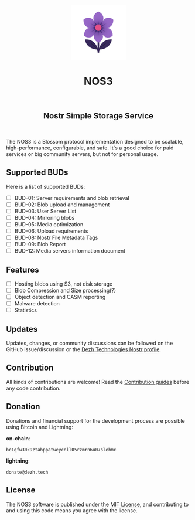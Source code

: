 <p align="center"> 
    <img alt="nos3" src="./.assets/images/nos3.svg" width="150" height="150" />
</p>

<h1 align="center">
NOS3
</h1>

<br/>

<h2 align="center">Nostr Simple Storage Service</h2>

<br/>


The NOS3 is a Blossom protocol implementation designed to be scalable, high-performance, configurable, and safe. It's a good choice for paid services or big community servers, but not for personal usage.

## Supported BUDs

Here is a list of supported BUDs:

- [ ] BUD-01: Server requirements and blob retrieval
- [ ] BUD-02: Blob upload and management
- [ ] BUD-03: User Server List
- [ ] BUD-04: Mirroring blobs
- [ ] BUD-05: Media optimization
- [ ] BUD-06: Upload requirements
- [ ] BUD-08: Nostr File Metadata Tags
- [ ] BUD-09: Blob Report
- [ ] BUD-12: Media servers information document

## Features

- [ ] Hosting blobs using S3, not disk storage
- [ ] Blob Compression and Size processing(?)
- [ ] Object detection and CASM reporting
- [ ] Malware detection
- [ ] Statistics

## Updates

Updates, changes, or community discussions can be followed on the GitHub issue/discussion or the [Dezh Technologies Nostr profile](https://njump.me/dezh.tech).

## Contribution

All kinds of contributions are welcome!
Read the [Contribution guides](./CONTRIBUTING.md) before any code contribution.

## Donation

Donations and financial support for the development process are possible using Bitcoin and Lightning:

**on-chain**:

```
bc1qfw30k9ztahppatweycnll05rzmrn6u07slehmc
```

**lightning**: 

```
donate@dezh.tech
```

## License

The NOS3 software is published under the [MIT License](./LICENSE), and contributing to and using this code means you agree with the license.
